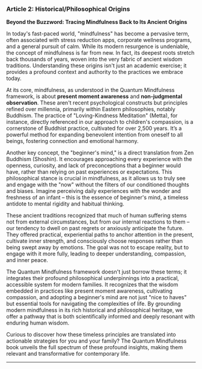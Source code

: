 ### Article 2: Historical/Philosophical Origins
**Beyond the Buzzword: Tracing Mindfulness Back to Its Ancient Origins**

In today's fast-paced world, "mindfulness" has become a pervasive term, often associated with stress reduction apps, corporate wellness programs, and a general pursuit of calm. While its modern resurgence is undeniable, the concept of mindfulness is far from new. In fact, its deepest roots stretch back thousands of years, woven into the very fabric of ancient wisdom traditions. Understanding these origins isn't just an academic exercise; it provides a profound context and authority to the practices we embrace today.

At its core, mindfulness, as understood in the Quantum Mindfulness framework, is about **present moment awareness** and **non-judgmental observation**. These aren't recent psychological constructs but principles refined over millennia, primarily within Eastern philosophies, notably Buddhism. The practice of "Loving-Kindness Meditation" (Metta), for instance, directly referenced in our approach to children's compassion, is a cornerstone of Buddhist practice, cultivated for over 2,500 years. It’s a powerful method for expanding benevolent intention from oneself to all beings, fostering connection and emotional harmony.

Another key concept, the "beginner's mind," is a direct translation from Zen Buddhism (Shoshin). It encourages approaching every experience with the openness, curiosity, and lack of preconceptions that a beginner would have, rather than relying on past experiences or expectations. This philosophical stance is crucial in mindfulness, as it allows us to truly see and engage with the "now" without the filters of our conditioned thoughts and biases. Imagine perceiving daily experiences with the wonder and freshness of an infant – this is the essence of beginner's mind, a timeless antidote to mental rigidity and habitual thinking.

These ancient traditions recognized that much of human suffering stems not from external circumstances, but from our internal reactions to them – our tendency to dwell on past regrets or anxiously anticipate the future. They offered practical, experiential paths to anchor attention in the present, cultivate inner strength, and consciously choose responses rather than being swept away by emotions. The goal was not to escape reality, but to engage with it more fully, leading to deeper understanding, compassion, and inner peace.

The Quantum Mindfulness framework doesn't just borrow these terms; it integrates their profound philosophical underpinnings into a practical, accessible system for modern families. It recognizes that the wisdom embedded in practices like present moment awareness, cultivating compassion, and adopting a beginner's mind are not just "nice to haves" but essential tools for navigating the complexities of life. By grounding modern mindfulness in its rich historical and philosophical heritage, we offer a pathway that is both scientifically informed and deeply resonant with enduring human wisdom.

Curious to discover how these timeless principles are translated into actionable strategies for you and your family? The Quantum Mindfulness book unveils the full spectrum of these profound insights, making them relevant and transformative for contemporary life.

---